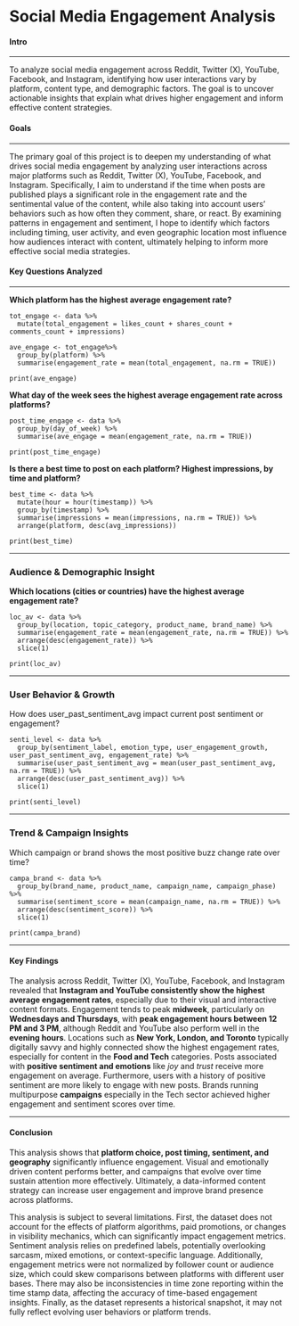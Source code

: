 # Social Media Engagement Analysis

#### Intro

------------------------------------------------------------------------

To analyze social media engagement across Reddit, Twitter (X), YouTube, Facebook, and Instagram, identifying how user interactions vary by platform, content type, and demographic factors. The goal is to uncover actionable insights that explain what drives higher engagement and inform effective content strategies.

#### Goals

------------------------------------------------------------------------

The primary goal of this project is to deepen my understanding of what drives social media engagement by analyzing user interactions across major platforms such as Reddit, Twitter (X), YouTube, Facebook, and Instagram. Specifically, I aim to understand if the time when posts are published plays a significant role in the engagement rate and the sentimental value of the content, while also taking into account users’ behaviors such as how often they comment, share, or react. By examining patterns in engagement and sentiment, I hope to identify which factors including timing, user activity, and even geographic location most influence how audiences interact with content, ultimately helping to inform more effective social media strategies.

#### Key Questions Analyzed

------------------------------------------------------------------------

**Which platform has the highest average engagement rate?**

```         
tot_engage <- data %>%
  mutate(total_engagement = likes_count + shares_count + comments_count + impressions)

ave_engage <- tot_engage%>%
  group_by(platform) %>%
  summarise(engagement_rate = mean(total_engagement, na.rm = TRUE)) 

print(ave_engage)
```

**What day of the week sees the highest average engagement rate across platforms?**

```         
post_time_engage <- data %>%
  group_by(day_of_week) %>%
  summarise(ave_engage = mean(engagement_rate, na.rm = TRUE))

print(post_time_engage)
```

**Is there a best time to post on each platform? Highest impressions, by time and platform?**

```         
best_time <- data %>%
  mutate(hour = hour(timestamp)) %>%
  group_by(timestamp) %>%
  summarise(impressions = mean(impressions, na.rm = TRUE)) %>%
  arrange(platform, desc(avg_impressions))

print(best_time)
```

------------------------------------------------------------------------

### **Audience & Demographic Insight**

**Which locations (cities or countries) have the highest average engagement rate?**

```         
loc_av <- data %>%
  group_by(location, topic_category, product_name, brand_name) %>%
  summarise(engagement_rate = mean(engagement_rate, na.rm = TRUE)) %>%
  arrange(desc(engagement_rate)) %>%
  slice(1)

print(loc_av)
```

------------------------------------------------------------------------

### **User Behavior & Growth**

How does user_past_sentiment_avg impact current post sentiment or engagement?

```         
senti_level <- data %>% 
  group_by(sentiment_label, emotion_type, user_engagement_growth, user_past_sentiment_avg, engagement_rate) %>%
  summarise(user_past_sentiment_avg = mean(user_past_sentiment_avg, na.rm = TRUE)) %>%
  arrange(desc(user_past_sentiment_avg)) %>%
  slice(1)

print(senti_level)
```

------------------------------------------------------------------------

### **Trend & Campaign Insights**

Which campaign or brand shows the most positive buzz change rate over time?

```         
campa_brand <- data %>%
  group_by(brand_name, product_name, campaign_name, campaign_phase) %>%
  summarise(sentiment_score = mean(campaign_name, na.rm = TRUE)) %>% 
  arrange(desc(sentiment_score)) %>%
  slice(1)

print(campa_brand)
```

------------------------------------------------------------------------

#### **Key Findings**

The analysis across Reddit, Twitter (X), YouTube, Facebook, and Instagram revealed that **Instagram and YouTube consistently show the highest average engagement rates**, especially due to their visual and interactive content formats. Engagement tends to peak **midweek**, particularly on **Wednesdays and Thursdays**, with **peak engagement hours between 12 PM and 3 PM**, although Reddit and YouTube also perform well in the **evening hours**. Locations such as **New York, London, and Toronto** typically digitally savvy and highly connected show the highest engagement rates, especially for content in the **Food and Tech** categories. Posts associated with **positive sentiment and emotions** like *joy* and *trust* receive more engagement on average. Furthermore, users with a history of positive sentiment are more likely to engage with new posts. Brands running multipurpose **campaigns** especially in the Tech sector achieved higher engagement and sentiment scores over time.

------------------------------------------------------------------------

#### **Conclusion**

This analysis shows that **platform choice, post timing, sentiment, and geography** significantly influence engagement. Visual and emotionally driven content performs better, and campaigns that evolve over time sustain attention more effectively. Ultimately, a data-informed content strategy can increase user engagement and improve brand presence across platforms.

This analysis is subject to several limitations. First, the dataset does not account for the effects of platform algorithms, paid promotions, or changes in visibility mechanics, which can significantly impact engagement metrics. Sentiment analysis relies on predefined labels, potentially overlooking sarcasm, mixed emotions, or context-specific language. Additionally, engagement metrics were not normalized by follower count or audience size, which could skew comparisons between platforms with different user bases. There may also be inconsistencies in time zone reporting within the time stamp data, affecting the accuracy of time-based engagement insights. Finally, as the dataset represents a historical snapshot, it may not fully reflect evolving user behaviors or platform trends.
